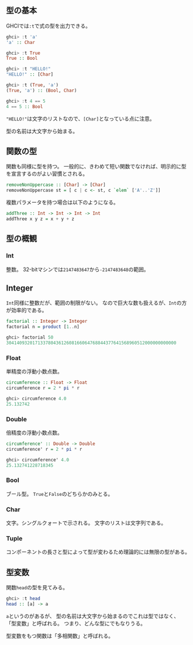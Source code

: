## 型の基本
GHCIでは`:t`で式の型を出力できる。
```haskell
ghci> :t 'a'
'a' :: Char

ghci> :t True
True :: Bool

ghci> :t "HELLO!"
"HELLO!" :: [Char]

ghci> :t (True, 'a')
(True, 'a') :: (Bool, Char)

ghci> :t 4 == 5
4 == 5 :: Bool
```
`"HELLO!"`は文字のリストなので、`[Char]`となっている点に注意。

型の名前は大文字から始まる。

## 関数の型
関数も同様に型を持つ。
一般的に、きわめて短い関数でなければ、明示的に型を宣言するのがよい習慣とされる。
```haskell
removeNonUppercase :: [Char] -> [Char]
removeNonUppercase st = [ c | c <- st, c `elem` ['A'..'Z']]
```
複数パラメータを持つ場合は以下のようになる。
```haskell
addThree :: Int -> Int -> Int -> Int
addThree x y z = x + y + z
```

## 型の概観
### Int
整数。
32-bitマシンでは`2147483647`から`-2147483648`の範囲。
## Integer
`Int`同様に整数だが、範囲の制限がない。
なので巨大な数も扱えるが、`Int`の方が効率的である。
```haskell
factorial :: Integer -> Integer
factorial n = product [1..n]

ghci> factorial 50
30414093201713378043612608166064768844377641568960512000000000000
```
### Float
単精度の浮動小数点数。
```haskell
circumference :: Float -> Float
circumference r = 2 * pi * r

ghci> circumference 4.0
25.132742
```
### Double
倍精度の浮動小数点数。
```haskell
circumference' :: Double -> Double
circumference' r = 2 * pi * r

ghci> circumference' 4.0
25.132741228718345
```
### Bool
ブール型。
`True`と`False`のどちらかのみとる。
### Char
文字。シングルクォートで示される。
文字のリストは文字列である。
### Tuple
コンポーネントの長さと型によって型が変わるため理論的には無限の型がある。

## 型変数
関数`head`の型を見てみる。
```haskell
ghci> :t head
head :: [a] -> a
```
`a`というのがあるが、
型の名前は大文字から始まるのでこれは型ではなく、
「型変数」と呼ばれる。
つまり、どんな型にでもなりうる。

型変数をもつ関数は「多相関数」と呼ばれる。
